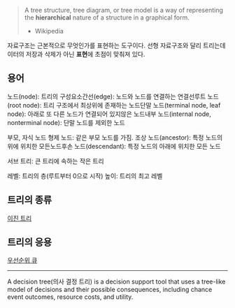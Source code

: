 
> A tree structure, tree diagram, or tree model is a way of representing the **hierarchical** nature of a structure in a graphical form.
>
> - Wikipedia

자료구조는 근본적으로 무엇인가를 표현하는 도구이다. 선형 자료구조와 달리 트리는데이터의 저장과 삭제가 아닌 **표현**에 초점이 맞춰져 있다.

## 용어

노드(node): 트리의 구성요소간선(edge): 노드와 노드를 연결하는 연결선루트 노드 (root node): 트리 구조에서 최상위에 존재하는 노드단말 노드(terminal node, leaf node): 아래로 또 다른 노드가 연결되어 있지않은 노드내부 노드(internal node, nonterminal node): 단말 노드를 제외한 노드

부모, 자식 노드 형제 노드: 같은 부모 노드를 가짐. 조상 노드(ancestor): 특정 노드의 위에 위치한 모든노드후손 노드(descendant): 특정 노드의 아래에 위치한 모든 노드

서브 트리: 큰 트리에 속하는 작은 트리

레벨: 트리의 층(루트부터 0으로 시작) 높이: 트리의 최고 레벨

## 트리의 종류

[이진 트리](binary_tree)

## 트리의 응용

[우선순위 큐](priority_queue)

---

A decision tree(의사 결정 트리) is a decision support tool that uses a tree-like model of decisions and their possible consequences, including chance event outcomes, resource costs, and utility.
